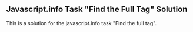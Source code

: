 ## Javascript.info Task "Find the Full Tag" Solution

This is a solution for the javascript.info task "Find the full tag".